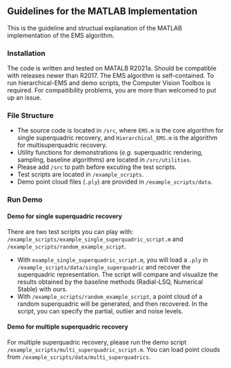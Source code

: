 ## Guidelines for the MATLAB Implementation

This is the guideline and structual explanation of the MATLAB implementation of the EMS algorithm.

### Installation

The code is written and tested on MATALB R2021a.
Should be compatible with releases newer than R2017.
The EMS algorithm is self-contained.
To run hierarchical-EMS and demo scripts, the Computer Vision Toolbox is required.
For compaitibility problems, you are more than welcomed to put up an issue.

### File Structure

- The source code is located in `/src`, where `EMS.m` is the core algorithm for single superquadric recovery, and `Hierarchical_EMS.m` is the algorithm for multisuperquadric recovery.
- Utility functions for demonstrations (*e.g.* superquadric rendering, sampling, baseline algorithms) are located in `/src/utilities`.
- Please add `/src` to path before excuting the test scripts.
- Test scripts are located in `/example_scripts`.
- Demo point cloud files (`.ply`) are provided in `/example_scripts/data`.


### Run Demo

#### Demo for single superquadric recovery

There are two test scripts you can play with: `/example_scripts/example_single_superquadric_script.m` and `/example_scripts/random_example_script`.
- With `example_single_superquadric_script.m`, you will load a `.ply` in `/example_scripts/data/single_superquadric` and recover the superquadric representation. The script will compare and visualize the results obtained by the baseline methods (Radial-LSQ, Numerical Stable) with ours.
- With `/example_scripts/random_example_script`, a point cloud of a random superquadric will be generated, and then recovered. In the script, you can specify the partial, outlier and noise levels.

#### Demo for multiple superquadric recovery

For multiple superquadric recovery, please run the demo script `/example_scripts/multi_superquadric_script.m`.
You can load point clouds from `/example_scripts/data/multi_superquadrics`.
